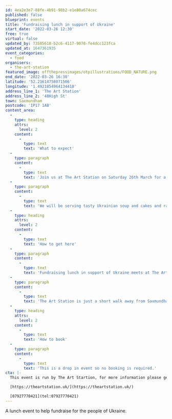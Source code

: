 ```yaml
---
id: 4ea2e3e7-88fe-4b91-98b2-e1e80a674cec
published: false
blueprint: events
title: 'Fundraising lunch in support of Ukraine'
start_date: '2022-03-26 12:30'
free: true
virtual: false
updated_by: 73585618-b2c6-4117-9078-fe4dcc123fca
updated_at: 1647361935
event_categories:
  - food
organisers:
  - the-art-station
featured_image: offthepressimages/otpillustrations/FOOD_NATURE.png
end_date: '2022-03-26 16:30'
latitude: '52.21614758071566'
longitude: '1.4921854964134418'
address_line_1: 'The Art Station'
address_line_2: '48High St'
town: Saxmundham
postcode: 'IP17 1AB'
content_area:
  -
    type: heading
    attrs:
      level: 2
    content:
      -
        type: text
        text: 'What to expect'
  -
    type: paragraph
    content:
      -
        type: text
        text: 'Join us at The Art Station on Saturday 26th March for a fundraising lunch in support of Ukraine, in partnership with Friends of Refugees Suffolk.'
  -
    type: paragraph
    content:
      -
        type: text
        text: 'We will be serving tasty Ukrainian soup and cakes and raising money in support of the people in Ukraine'
  -
    type: heading
    attrs:
      level: 2
    content:
      -
        type: text
        text: 'How to get here'
  -
    type: paragraph
    content:
      -
        type: text
        text: 'Fundraising lunch in support of Ukraine meets at The Art Station on 48 High Street in Saxmundham.'
  -
    type: paragraph
    content:
      -
        type: text
        text: 'The Art Station is just a short walk away from Saxmundham train station or, if you''re travelling by car, there is parking at the front of the building.'
  -
    type: heading
    attrs:
      level: 2
    content:
      -
        type: text
        text: 'How to book'
  -
    type: paragraph
    content:
      -
        type: text
        text: 'This is a drop in event so no booking is required.'
cta: |-
  This event is run by The Art Startion, for more information please get in touch via:

  [https://theartstation.uk/](https://theartstation.uk/)

  [07927770421](tel:07927770421)
---
```

A lunch event to help fundraise for the people of Ukraine.